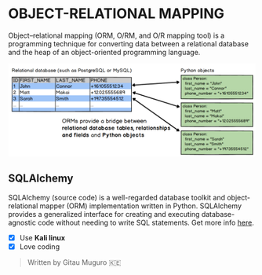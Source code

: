 # OBJECT-RELATIONAL MAPPING
Object–relational mapping (ORM, O/RM, and O/R mapping tool)  is a programming technique for converting
data between a relational database and the heap of an object-oriented programming language.

![Image depicting object-relational mapping](image/orm.png)

## SQLAlchemy
SQLAlchemy (source code) is a well-regarded database toolkit and object-relational mapper (ORM) implementation written in Python.
SQLAlchemy provides a generalized interface for creating and executing database-agnostic code without needing to write SQL statements.
Get more info [here](https://www.fullstackpython.com/sqlalchemy.html).


- [x] Use **Kali linux**
- [x] Love coding 
> Written by Gitau Muguro
:kenya:
